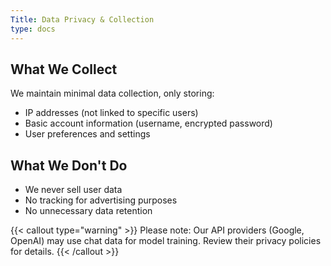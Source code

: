 ```yaml
---
Title: Data Privacy & Collection
type: docs
---
```

## What We Collect
We maintain minimal data collection, only storing:
- IP addresses (not linked to specific users)
- Basic account information (username, encrypted password)
- User preferences and settings

## What We Don't Do
- We never sell user data
- No tracking for advertising purposes
- No unnecessary data retention

{{< callout type="warning" >}}
Please note: Our API providers (Google, OpenAI) may use chat data for model training. Review their privacy policies for details.
{{< /callout >}}
